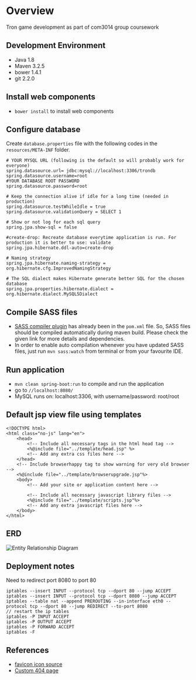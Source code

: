 # Overview
Tron game development as part of com3014 group coursework

## Development Environment
* Java 1.8
* Maven 3.2.5
* bower 1.4.1
* git 2.2.0

## Install web components
* ```bower install``` to install web components

## Configure database
Create ```database.properties``` file with the following codes in the ```resources/META-INF``` folder.

    # YOUR MYSQL URL (following is the default so will probably work for everyone)
    spring.datasource.url= jdbc:mysql://localhost:3306/trondb
    spring.datasource.username=root
    #YOUR DATABASE ROOT PASSWORD
    spring.datasource.password=root
    
    # Keep the connection alive if idle for a long time (needed in production)
    spring.datasource.testWhileIdle = true
    spring.datasource.validationQuery = SELECT 1
    
    # Show or not log for each sql query
    spring.jpa.show-sql = false
    
    #create-drop: Recreate database everytime application is run. For production it is better to use: validate
    spring.jpa.hibernate.ddl-auto=create-drop
    
    # Naming strategy
    spring.jpa.hibernate.naming-strategy = org.hibernate.cfg.ImprovedNamingStrategy
    
    # The SQL dialect makes Hibernate generate better SQL for the chosen database
    spring.jpa.properties.hibernate.dialect = org.hibernate.dialect.MySQL5Dialect

## Compile SASS files
* [SASS compiler plugin](http://www.geodienstencentrum.nl/sass-maven-plugin/plugin-info.html) has already been in the ```pom.xml``` file. So, SASS files should be compiled automatically during maven build. Please check the given link for more details and dependencies.
* In order to enable auto compilation whenever you have updated SASS files, just run ```mvn sass:watch``` from terminal or from your favourite IDE.

## Run application
* ```mvn clean spring-boot:run``` to compile and run the application
* go to ```//localhost:8080/```
* MySQL runs on: localhost:3306, with username/password: root/root

## Default jsp view file using templates
    <!DOCTYPE html>
    <html class="no-js" lang="en">
        <head>
            <!-- Include all necessary tags in the html head tag -->
            <%@include file="../template/head.jsp" %>
            <!-- Add any extra css files here -->
        </head>
        <!-- Include browserhappy tag to show warning for very old browser -->
        <%@include file="../template/browserupgrade.jsp"%>
        <body>
            <!-- Add your site or application content here -->
            
            <!-- Include all necessary javascript library files -->
            <%@include file="../template/scripts.jsp"%>
            <!-- Add any extra javascript files here -->
        </body>
    </html>

## ERD
![Entity Relationship Diagram](https://agthumoe@bitbucket.org/com3014/documentations.git/raw/master/images/ERD.png)

## Deployment notes
Need to redirect port 8080 to port 80

    iptables --insert INPUT --protocol tcp --dport 80 --jump ACCEPT
    iptables --insert INPUT --protocol tcp --dport 8080 --jump ACCEPT
    iptables --table nat --append PREROUTING --in-interface eth0 --protocol tcp --dport 80 --jump REDIRECT --to-port 8080
    // restart the ip tables
    iptables -P INPUT ACCEPT
    iptables -P OUTPUT ACCEPT
    iptables -P FORWARD ACCEPT
    iptables -F

## References
* [favicon icon source](http://www.favicon.cc/?action=icon&file_id=15276)
* [Custom 404 page](https://w3layouts.com/poses-404-page-not-found-mobile-web-template/)
